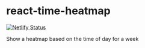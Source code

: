 # react-time-heatmap

[![Netlify Status](https://api.netlify.com/api/v1/badges/924b2f51-6e9a-4b3b-8cef-4195fffe6302/deploy-status)](https://app.netlify.com/sites/react-time-heatmap/deploys)

Show a heatmap based on the time of day for a week
